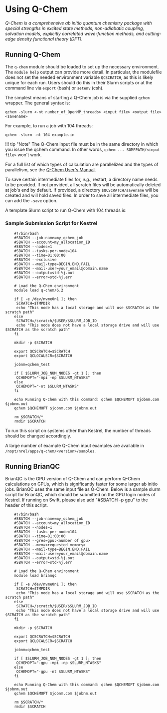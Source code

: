 # Using Q-Chem

*Q-Chem is a comprehensive *ab initio* quantum chemistry package with special strengths in excited state methods, non-adiabatic coupling, solvation models, explicitly correlated wave-function methods, and cutting-edge density functional theory (DFT).* 

## Running Q-Chem

The `q-chem` module should be loaded to set up the necessary environment. The `module help` output can provide more detail. In particular, the modulefile does not set the needed environment variable `QCSCRATCH`, as this is likely unique for each run. Users should do this in their Slurm scripts or at the command line via `export` (bash) or `setenv` (csh). 

The simplest means of starting a Q-Chem job is via the supplied `qchem` wrapper. The general syntax is: 

`qchem -slurm <-nt number_of_OpenMP_threads> <input file> <output file> <savename>`

For example, to run a job with 104 threads:

`qchem -slurm -nt 104 example.in`

!!! tip "Note"
	 The Q-Chem input file must be in the same directory in which you issue the qchem command. In other words, `qchem ... SOMEPATH/<input file>` won't work. 

For a full list of which types of calculation are parallelized and the types of parallelism, see the [Q-Chem User's Manual](https://manual.q-chem.com/6.2/).

To save certain intermediate files for, *e.g.*, restart, a directory name needs to be provided. If not provided, all scratch files will be automatically deleted at job's end by default. If provided, a directory `$QCSCRATCH/savename` will be created and will hold saved files. In order to save all intermediate files, you can add the `-save` option. 

A template Slurm script to run Q-Chem with 104 threads is:

### Sample Submission Script for Kestrel

```
 	#!/bin/bash
	#SBATCH --job-name=my_qchem_job
	#SBATCH --account=my_allocation_ID
	#SBATCH --nodes=1
 	#SBATCH --tasks-per-node=104
  	#SBATCH --time=01:00:00
   	#SBATCH --exclusive
	#SBATCH --mail-type=BEGIN,END,FAIL
	#SBATCH --mail-user=your_email@domain.name
	#SBATCH --output=std-%j.out
	#SBATCH --error=std-%j.err
	 
	# Load the Q-Chem environment
	module load q-chem/6.2

	if [ -e /dev/nvme0n1 ]; then
	 SCRATCH=$TMPDIR
	 echo "This node has a local storage and will use $SCRATCH as the scratch path"
	else
	 SCRATCH=/scratch/$USER/$SLURM_JOB_ID
	 echo "This node does not have a local storage drive and will use $SCRATCH as the scratch path"
	fi

	mkdir -p $SCRATCH

	export QCSCRATCH=$SCRATCH
	export QCLOCALSCR=$SCRATCH

	jobnm=qchem_test

	if [ $SLURM_JOB_NUM_NODES -gt 1 ]; then
	 QCHEMOPT="-mpi -np $SLURM_NTASKS"
	else
	 QCHEMOPT="-nt $SLURM_NTASKS"
	fi

	echo Running Q-Chem with this command: qchem $QCHEMOPT $jobnm.com $jobnm.out
	qchem $QCHEMOPT $jobnm.com $jobnm.out

	rm $SCRATCH/*
	rmdir $SCRATCH
```

To run this script on systems other than Kestrel, the number of threads should be changed accordingly. 

A large number of example Q-Chem input examples are available in `/nopt/nrel/apps/q-chem/<version>/samples`.

## Running BrianQC
BrianQC is the GPU version of Q-Chem and can perform Q-Chem calculations on GPUs, which is significantly faster for some larger ab initio jobs. BrianQC uses the same input file as Q-Chem. Below is a sample slurm script for BrianQC, which should be submitted on the GPU login nodes of Kestrel. If running on Swift, please also add "#SBATCH -p gpu" to the header of this script.
```
 	#!/bin/bash
	#SBATCH --job-name=my_qchem_job
	#SBATCH --account=my_allocation_ID
	#SBATCH --nodes=1
 	#SBATCH --tasks-per-node=104
  	#SBATCH --time=01:00:00
   	#SBATCH --gres=gpu:<number of gpu>
	#SBATCH --mem=<requested memory>
	#SBATCH --mail-type=BEGIN,END,FAIL
	#SBATCH --mail-user=your_email@domain.name
	#SBATCH --output=std-%j.out
	#SBATCH --error=std-%j.err
	 
	# Load the Q-Chem environment
	module load brianqc

	if [ -e /dev/nvme0n1 ]; then
	 SCRATCH=$TMPDIR
	 echo "This node has a local storage and will use $SCRATCH as the scratch path"
	else
	 SCRATCH=/scratch/$USER/$SLURM_JOB_ID
	 echo "This node does not have a local storage drive and will use $SCRATCH as the scratch path"
	fi

	mkdir -p $SCRATCH

	export QCSCRATCH=$SCRATCH
	export QCLOCALSCR=$SCRATCH

	jobnm=qchem_test

	if [ $SLURM_JOB_NUM_NODES -gt 1 ]; then
	 QCHEMOPT="-gpu -mpi -np $SLURM_NTASKS"
	else
	 QCHEMOPT="-gpu -nt $SLURM_NTASKS"
	fi

	echo Running Q-Chem with this command: qchem $QCHEMOPT $jobnm.com $jobnm.out
	qchem $QCHEMOPT $jobnm.com $jobnm.out

	rm $SCRATCH/*
	rmdir $SCRATCH
```


   
